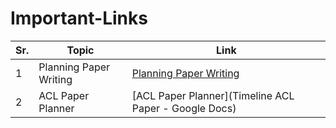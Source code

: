 # Important-Links
| Sr. | Topic | Link |
|-----|-------|------|
|1    |Planning Paper Writing|[Planning Paper Writing](https://deviparikh.medium.com/planning-paper-writing-553f497e8839)|
|2    |ACL Paper Planner|[ACL Paper Planner](Timeline ACL Paper - Google Docs)|